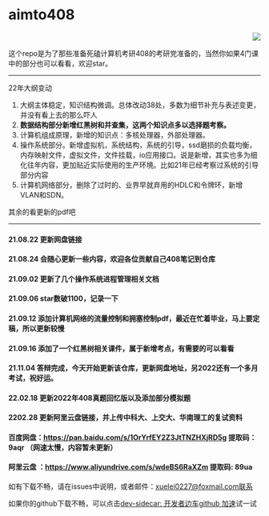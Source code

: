 # aimto408
<img align="right" src="https://github-readme-stats.vercel.app/api?username=xiaolei565&show_icons=true&icon_color=CE1D2D&text_color=718096&bg_color=ffffff&hide_title=true" />

</br>

这个repo是为了那些准备死磕计算机考研408的考研党准备的，当然你如果4门课中的部分也可以看看，欢迎star。

----
22年大纲变动
1. 大纲主体稳定，知识结构微调。总体改动38处，多数为细节补充与表述变更，并没有看上去的那么吓人
2. **数据结构部分新增红黑树和并查集，这两个知识点多以选择题考察。**
3. 计算机组成原理，新增的知识点：多核处理器，外部处理器。
4. 操作系统部分。新增虚拟机，系统结构，系统的引导，ssd磨损的负载均衡，内存映射文件，虚拟文件，文件挂载，io应用接口。说是新增，其实也多为细化往年内容，更加贴近实际使用的生产环境。比如21年已经考察过系统的引导部分内容
5. 计算机网络部分，删除了过时的、业界早就弃用的HDLC和令牌环，新增VLAN和SDN。

其余的看更新的pdf吧

----






#### 21.08.22 更新网盘链接

#### 21.08.24 会随心更新一些内容，欢迎各位贡献自己408笔记到仓库

#### 21.09.02 更新了几个操作系统进程管理相关文档

#### 21.09.06 star数破1100，记录一下

#### 21.09.12 添加计算机网络的流量控制和拥塞控制pdf，最近在忙着毕业，马上要定稿，所以更新较慢

#### 21.09.16 添加了一个红黑树相关课件，属于新增考点，有需要的可以看看



#### 21.11.04 答辩完成，今天开始更新该仓库，更新网盘地址，另2022还有一个多月考试，祝好运。

#### 22.02.18 更新2022年408真题回忆版以及添加部分模拟题

#### 2202.28 更新阿里云盘链接，并上传中科大、上交大、华南理工的复试资料



#### 百度网盘：https://pan.baidu.com/s/1OrYrfEY2Z3JtTNZHXjRD5g  提取码：9aqr （网速太慢，内容暂未更新）

#### 阿里云盘 ：https://www.aliyundrive.com/s/wdeBS6RaXZm  提取码: 89ua 



如有下载不畅，请在issues中说明，或者邮件：xuelei0227@foxmail.com联系

如果你的github下载不畅，可以点击[dev-sidecar: 开发者边车github 加速](https://gitee.com/docmirror/dev-sidecar)试一试

